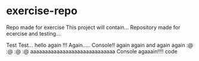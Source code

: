 # exercise-repo
Repo made for exercise
This project will contain...
Repository made for ecercise and testing...

Test
Test...
hello again !!!
Again.....
Console!!
again again and again again
:@ :@ :@ :@
aaaaaaaaaaaaaaaaaaaaaaaaaaaaa
Console agaaain!!!!
code

